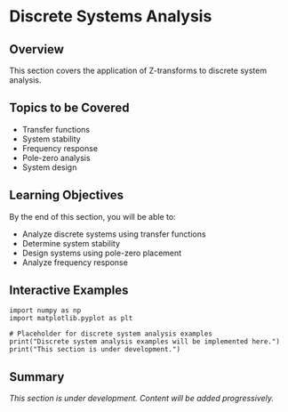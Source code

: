# Discrete Systems Analysis

## Overview

This section covers the application of Z-transforms to discrete system analysis.

## Topics to be Covered

- Transfer functions
- System stability
- Frequency response
- Pole-zero analysis
- System design

## Learning Objectives

By the end of this section, you will be able to:
- Analyze discrete systems using transfer functions
- Determine system stability
- Design systems using pole-zero placement
- Analyze frequency response

## Interactive Examples

```{code-cell} python
import numpy as np
import matplotlib.pyplot as plt

# Placeholder for discrete system analysis examples
print("Discrete system analysis examples will be implemented here.")
print("This section is under development.")
```

## Summary

*This section is under development. Content will be added progressively.*
